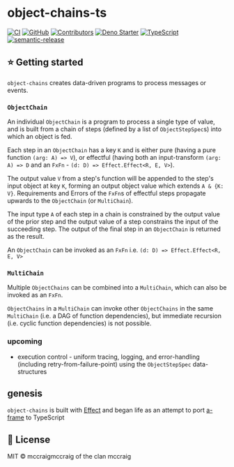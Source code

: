 # object-chains-ts

[![CI](https://github.com/mccraigmccraig/object-chains-ts/actions/workflows/test.yml/badge.svg)](https://github.com/mccraigmccraig/object-chains-ts/actions/workflows/test.yml)
[![GitHub](https://img.shields.io/github/license/mccraigmccraig/object-chains-ts)](https://github.com/mccraigmccraig/object-chains-ts/blob/master/LICENSE)
[![Contributors](https://img.shields.io/github/contributors/mccraigmccraig/object-chains-ts)](https://github.com/mccraigmccraig/object-chains-ts/graphs/contributors)
[![Deno Starter](https://img.shields.io/badge/deno-starter-brightgreen)](https://denorg.github.io/starter/)
[![TypeScript](https://img.shields.io/badge/types-TypeScript-blue)](https://github.com/mccraigmccraig/object-chains-ts)
[![semantic-release](https://img.shields.io/badge/%20%20%F0%9F%93%A6%F0%9F%9A%80-semantic--release-e10079.svg)](https://github.com/semantic-release/semantic-release)

## ⭐ Getting started

`object-chains` creates data-driven programs to process messages or events.  

### `ObjectChain`

An individual `ObjectChain` is a program to process a single type of value, and is built from a chain of steps (defined by a list of `ObjectStepSpec`s) into which an object is fed. 

Each step in an `ObjectChain` has a key `K` and is either pure (having a pure function `(arg: A) => V`), or effectful (having both an input-transform `(arg: A) => D` and an `FxFn` -  `(d: D) => Effect.Effect<R, E, V>`). 

The output value `V` from a step's function will be appended to the step's input object at key `K`, forming an output object value which extends `A & {K: V}`. Requirements and Errors of the `FxFn`s of effectful steps propagate upwards to the `ObjectChain` (or `MultiChain`).

The input type `A` of each step in a chain is constrained by the output value of the prior step and the output value of a step constrains the input of the succeeding step. The output of the final step in an `ObjectChain` is returned as the result.

An `ObjectChain` can be invoked as an `FxFn` i.e. `(d: D) => Effect.Effect<R, E, V>`

### `MultiChain`

Multiple `ObjectChains` can be combined into a `MultiChain`, which can also be invoked as an `FxFn`.

`ObjectChains` in a `MultiChain` can invoke other `ObjectChains` in the same `MultiChain` (i.e. a DAG of function dependencies), but immediate recursion (i.e. cyclic function dependencies) is not possible.

### upcoming

* execution control - uniform tracing, logging, and error-handling (including retry-from-failure-point) using the `ObjectStepSpec` data-structures

## genesis 

`object-chains` is built with [Effect](https://github.com/Effect-TS/effect) and began life as an attempt to port [a-frame](https://github.com/yapsterapp/a-frame) to TypeScript

## 📄 License

MIT © mccraigmccraig of the clan mccraig